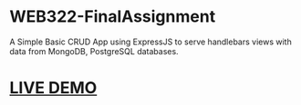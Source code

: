 # WEB322-FinalAssignment
A Simple Basic CRUD App using ExpressJS to serve handlebars views with data from MongoDB, PostgreSQL databases.
# [LIVE DEMO](https://a3ahmadzai.herokuapp.com/)
